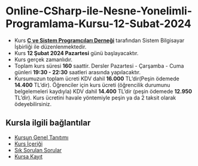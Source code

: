 # Online-CSharp-ile-Nesne-Yonelimli-Programlama-Kursu-12-Subat-2024


+ Kurs [__C ve Sistem Programcıları Derneği__](http://www.csystem.org/) tarafından Sistem Bilgisayar İşbirliği ile düzenlenmektedir.
+ Kurs __12 Şubat 2024 Pazartesi__ günü başlayacaktır.
+ Kurs gerçek zamanlıdır.
+ Toplam kurs süresi __160__ saattir. Dersler Pazartesi - Çarşamba - Cuma günleri __19:30 - 22:30__ saatleri arasında yapılacaktır.
+  Kursumuzun toplam ücreti KDV dahil __16.000__ TL’dir(Peşin ödemede __14.400__ TL’dir). Öğrenciler için kurs ücreti (öğrencilik durumunu belgelemeleri kaydıyla) KDV dahil __14.400__ TL’dir (peşin ödemede __12.950__ TL’dir). Kurs ücretini havale yöntemiyle peşin ya da 2 taksit olarak ödeyebilirsiniz.

## Kursla ilgili bağlantılar
+ [Kursun Genel Tanıtımı](https://github.com/CSD-1993/Online-CSharp-ile-Nesne-Yonelimli-Programlama-Kursu-21-Kasim-2022/blob/main/kurs_tanitimi.md)
+ [Kurs İçeriği](https://github.com/CSD-1993/Online-CSharp-ile-Nesne-Yonelimli-Programlama-Kursu-21-Kasim-2022/blob/main/kurs_icerigi.md)
+ [Sık Sorulan Sorular](https://github.com/CSD-1993/Online-CSharp-ile-Nesne-Yonelimli-Programlama-Kursu-21-Kasim-2022/blob/main/sss.md)
+ [Kursa Kayıt](https://us06web.zoom.us/meeting/register/tZwtf-uuqTMjHNwZj_SpbLT7f24qBT-Yy95T#/registration)
